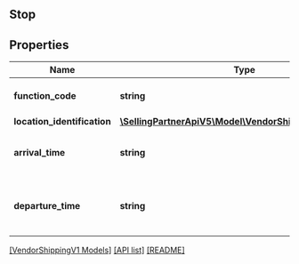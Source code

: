 ## Stop

## Properties

Name | Type | Description | Notes
------------ | ------------- | ------------- | -------------
**function_code** | **string** | Provide the function code. |
**location_identification** | [**\SellingPartnerApiV5\Model\VendorShippingV1\Location**](Location.md) |  | [optional]
**arrival_time** | **string** | Date and time of the arrival of the cargo. | [optional]
**departure_time** | **string** | Date and time of the departure of the cargo. | [optional]

[[VendorShippingV1 Models]](../) [[API list]](../../Api) [[README]](../../../README.md)
